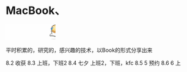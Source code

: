 # MacBook、

<img src="./public/kkk.gif" style="zoom:80%;" />

平时积累的，研究的，感兴趣的技术，以Book的形式分享出来


8.2  收获
8.3  上班，下班2
8.4  七夕 上班2，下班，kfc
8.5 5 预约
8.6 6 上
